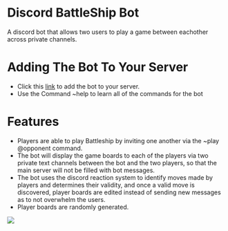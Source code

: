 # Discord BattleShip Bot
A discord bot that allows two users to play a game between eachother across private channels.

# Adding The Bot To Your Server
* Click this [link](https://discord.com/api/oauth2/authorize?client_id=786812673396047872&permissions=1073851472&scope=bot) to add the bot to your server.
* Use the Command ~help to learn all of the commands for the bot

# Features
* Players are able to play Battleship by inviting one another via the ~play @opponent command.
* The bot will display the game boards to each of the players via two private text channels between the bot and the two players, so that the main server will not be filled with bot messages.
* The bot uses the discord reaction system to identify moves made by players and determines their validity, and once a valid move is discovered, player boards are edited instead of sending new messages as to not overwhelm the users.
* Player boards are randomly generated.
<img src="https://github.com/willu98/Discord_BattleShip_Bot/blob/main/Img/bsEx.png">
